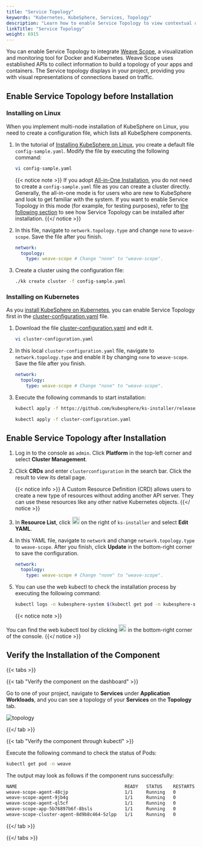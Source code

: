 ```yaml
---
title: "Service Topology"
keywords: "Kubernetes, KubeSphere, Services, Topology"
description: "Learn how to enable Service Topology to view contextual details of your Pods based on Weave Scope."
linkTitle: "Service Topology"
weight: 6915
---
```


You can enable Service Topology to integrate [Weave Scope](https://www.weave.works/oss/scope/), a visualization and monitoring tool for Docker and Kubernetes. Weave Scope uses established APIs to collect information to build a topology of your apps and containers. The Service topology displays in your project, providing you with visual representations of connections based on traffic.

## Enable Service Topology before Installation

### Installing on Linux

When you implement multi-node installation of KubeSphere on Linux, you need to create a configuration file, which lists all KubeSphere components.

1. In the tutorial of [Installing KubeSphere on Linux](../../installing-on-linux/introduction/multioverview/), you create a default file `config-sample.yaml`. Modify the file by executing the following command:

   ```bash
   vi config-sample.yaml
   ```

   {{< notice note >}}
   If you adopt [All-in-One Installation](../../quick-start/all-in-one-on-linux/), you do not need to create a `config-sample.yaml` file as you can create a cluster directly. Generally, the all-in-one mode is for users who are new to KubeSphere and look to get familiar with the system. If you want to enable Service Topology in this mode (for example, for testing purposes), refer to [the following section](#enable-service-topology-after-installation) to see how Service Topology can be installed after installation.
   {{</ notice >}}

2. In this file, navigate to `network.topology.type` and change `none` to `weave-scope`. Save the file after you finish.

   ```yaml
   network:
     topology:
       type: weave-scope # Change "none" to "weave-scope".
   ```

3. Create a cluster using the configuration file:

   ```bash
   ./kk create cluster -f config-sample.yaml
   ```

### Installing on Kubernetes

As you [install KubeSphere on Kubernetes](../../installing-on-kubernetes/introduction/overview/), you can enable Service Topology first in the [cluster-configuration.yaml](https://github.com/kubesphere/ks-installer/releases/download/v3.1.1/cluster-configuration.yaml) file.

1. Download the file [cluster-configuration.yaml](https://github.com/kubesphere/ks-installer/releases/download/v3.1.1/cluster-configuration.yaml) and edit it.

    ```bash
    vi cluster-configuration.yaml
    ```

2. In this local `cluster-configuration.yaml` file, navigate to `network.topology.type` and enable it by changing `none` to `weave-scope`. Save the file after you finish.

    ```yaml
    network:
      topology:
        type: weave-scope # Change "none" to "weave-scope".
    ```

3. Execute the following commands to start installation:

    ```bash
    kubectl apply -f https://github.com/kubesphere/ks-installer/releases/download/v3.1.1/kubesphere-installer.yaml
    
    kubectl apply -f cluster-configuration.yaml
    ```


## Enable Service Topology after Installation

1. Log in to the console as `admin`. Click **Platform** in the top-left corner and select **Cluster Management**.

2. Click **CRDs** and enter `clusterconfiguration` in the search bar. Click the result to view its detail page.

    {{< notice info >}}
A Custom Resource Definition (CRD) allows users to create a new type of resources without adding another API server. They can use these resources like any other native Kubernetes objects.
    {{</ notice >}}

3. In **Resource List**, click <img src="/images/docs/enable-pluggable-components/service-topology/three-dots.png" height="20px"> on the right of `ks-installer` and select **Edit YAML**.

4. In this YAML file, navigate to `network` and change `network.topology.type` to `weave-scope`. After you finish, click **Update** in the bottom-right corner to save the configuration.

    ```yaml
    network:
      topology:
        type: weave-scope # Change "none" to "weave-scope".
    ```

5. You can use the web kubectl to check the installation process by executing the following command:

    ```bash
    kubectl logs -n kubesphere-system $(kubectl get pod -n kubesphere-system -l app=ks-install -o jsonpath='{.items[0].metadata.name}') -f
    ```

    {{< notice note >}}

You can find the web kubectl tool by clicking <img src="/images/docs/enable-pluggable-components/service-topology/hammer.png" height="20px"> in the bottom-right corner of the console.
    {{</ notice >}}

## Verify the Installation of the Component

{{< tabs >}}

{{< tab "Verify the component on the dashboard" >}}

Go to one of your project, navigate to **Services** under **Application Workloads**, and you can see a topology of your **Services** on the **Topology** tab.

![topology](/images/docs/enable-pluggable-components/service-topology/topology.png)

{{</ tab >}}

{{< tab "Verify the component through kubectl" >}}

Execute the following command to check the status of Pods:

```bash
kubectl get pod -n weave
```

The output may look as follows if the component runs successfully:

```bash
NAME                                        READY   STATUS    RESTARTS   AGE
weave-scope-agent-48cjp                     1/1     Running   0          3m1s
weave-scope-agent-9jb4g                     1/1     Running   0          3m1s
weave-scope-agent-ql5cf                     1/1     Running   0          3m1s
weave-scope-app-5b76897b6f-8bsls            1/1     Running   0          3m1s
weave-scope-cluster-agent-8d9b8c464-5zlpp   1/1     Running   0          3m1s
```

{{</ tab >}}

{{</ tabs >}}
